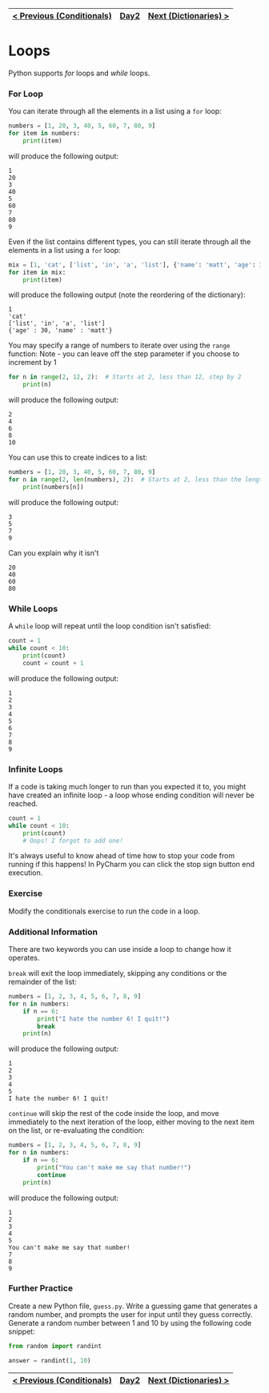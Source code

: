 | [< Previous (Conditionals)](Conditionals.md) | [Day2](../README.md) | [Next (Dictionaries) >](Dictionaries.md) |
|----------------------------------------------|----------------------|------------------------------------------|

# Loops

Python supports *for* loops and *while* loops.

### For Loop

You can iterate through all the elements in a list using a `for` loop:

```python
numbers = [1, 20, 3, 40, 5, 60, 7, 80, 9]
for item in numbers:
    print(item)
```

will produce the following output:

```
1
20
3
40
5
60
7
80
9
```

Even if the list contains different types, you can still iterate through all the elements in a list using a `for`
loop:

```python
mix = [1, 'cat', ['list', 'in', 'a', 'list'], {'name': 'matt', 'age': 30}]
for item in mix:
    print(item)
```

will produce the following output (note the reordering of the dictionary):

```
1
'cat'
['list', 'in', 'a', 'list']
{'age' : 30, 'name' : 'matt'}
```

You may specify a range of numbers to iterate over using the `range` function:
Note - you can leave off the step parameter if you choose to increment by 1

```python
for n in range(2, 12, 2):  # Starts at 2, less than 12, step by 2
    print(n)
```

will produce the following output:

```
2
4
6
8
10
```

You can use this to create indices to a list:

```python
numbers = [1, 20, 3, 40, 5, 60, 7, 80, 9]
for n in range(2, len(numbers), 2):  # Starts at 2, less than the length of the list (in this case 9), step by 2
    print(numbers[n])
```

will produce the following output:

```
3
5
7
9
```

Can you explain why it isn't

```
20
40
60
80
```

### While Loops

A `while` loop will repeat until the loop condition isn't satisfied:

```python
count = 1
while count < 10:
    print(count)
    count = count + 1
```

will produce the following output:

```
1
2
3
4
5
6
7
8
9
```

### Infinite Loops

If a code is taking much longer to run than you expected it to, you might have created an infinite loop - a loop whose
ending condition will never be reached.

```python
count = 1
while count < 10:
    print(count)
    # Oops! I forgot to add one!
```

It's always useful to know ahead of time how to stop your code from running if this happens! In PyCharm you can click 
the stop sign button end execution.

### Exercise

Modify the conditionals exercise to run the code in a loop.

### Additional Information

There are two keywords you can use inside a loop to change how it operates.

`break` will exit the loop immediately, skipping any conditions or the remainder
of the list:

```python
numbers = [1, 2, 3, 4, 5, 6, 7, 8, 9]
for n in numbers:
    if n == 6:
        print("I hate the number 6! I quit!")
        break
    print(n)
```

will produce the following output:

```
1
2
3
4
5
I hate the number 6! I quit!
```

`continue` will skip the rest of the code inside the loop, and move immediately to the
next iteration of the loop, either moving to the next item on the list, or re-evaluating
the condition:

```python
numbers = [1, 2, 3, 4, 5, 6, 7, 8, 9]
for n in numbers:
    if n == 6:
        print("You can't make me say that number!")
        continue
    print(n)
```

will produce the following output:

```
1
2
3
4
5
You can't make me say that number!
7
8
9
```

### Further Practice

Create a new Python file, `guess.py`. Write a guessing game that generates a random number, and prompts the user for 
input until they guess correctly. Generate a random number between 1 and 10 by using the following code snippet:

```python
from random import randint

answer = randint(1, 10)
```

| [< Previous (Conditionals)](Conditionals.md) | [Day2](../README.md) | [Next (Dictionaries) >](Dictionaries.md) |
|----------------------------------------------|----------------------|------------------------------------------|
